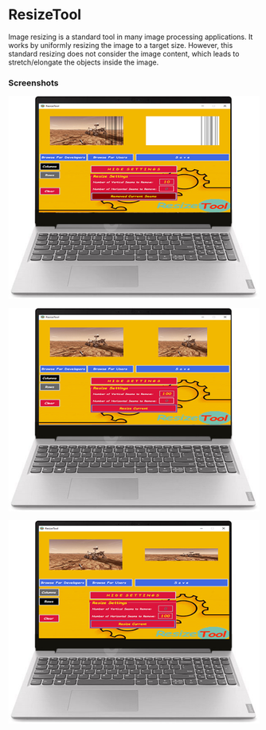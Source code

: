 # ResizeTool

Image resizing is a standard tool in many image processing applications. 
It works by uniformly resizing the image to a target size. However, this standard resizing does not consider the image content, 
which leads to stretch/elongate the objects inside the image.

### Screenshots

![](Screenshots/ResizeTool_1.jpg)

![](Screenshots/ResizeTool_2.jpg)

![](Screenshots/ResizeTool_3.jpg)

